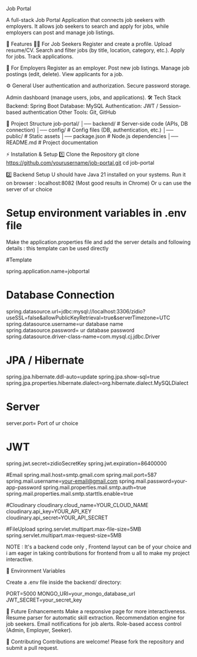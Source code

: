 Job Portal 

A full-stack Job Portal Application that connects job seekers with employers. It allows job seekers to search and apply for jobs, while employers can post and manage job listings.

🚀 Features
👨‍💼 For Job Seekers
Register and create a profile.
Upload resume/CV.
Search and filter jobs (by title, location, category, etc.).
Apply for jobs.
Track applications.

🏢 For Employers
Register as an employer.
Post new job listings.
Manage job postings (edit, delete).
View applicants for a job.

⚙️ General
User authentication and authorization.
Secure password storage.

Admin dashboard (manage users, jobs, and applications).
🛠️ Tech Stack
Backend: Spring Boot
Database: MySQL
Authentication: JWT / Session-based authentication
Other Tools: Git, GitHub

📂 Project Structure
job-portal/
│── backend/              # Server-side code (APIs, DB connection)
│── config/               # Config files (DB, authentication, etc.)
│── public/               # Static assets
│── package.json          # Node.js dependencies
│── README.md             # Project documentation

⚡ Installation & Setup
1️⃣ Clone the Repository
git clone https://github.com/yourusername/job-portal.git
cd job-portal

2️⃣ Backend Setup
U should have Java 21 installed on your systems.
Run it on browser : localhost:8082 (Most good results in Chrome) Or u can use the server of ur choice
# Setup environment variables in .env file
Make the application.properties file and add the server details and following details : this template can be used directly

#Template

spring.application.name=jobportal

# Database Connection
spring.datasource.url=jdbc:mysql://localhost:3306/zidio?useSSL=false&allowPublicKeyRetrieval=true&serverTimezone=UTC
spring.datasource.username=ur database name 
spring.datasource.password= ur database password
spring.datasource.driver-class-name=com.mysql.cj.jdbc.Driver

# JPA / Hibernate
spring.jpa.hibernate.ddl-auto=update
spring.jpa.show-sql=true
spring.jpa.properties.hibernate.dialect=org.hibernate.dialect.MySQLDialect

# Server
server.port= Port of ur choice

# JWT
spring.jwt.secret=zidioSecretKey
spring.jwt.expiration=86400000

#Email
spring.mail.host=smtp.gmail.com
spring.mail.port=587
spring.mail.username=your-email@gmail.com
spring.mail.password=your-app-password
spring.mail.properties.mail.smtp.auth=true
spring.mail.properties.mail.smtp.starttls.enable=true

#Cloudinary
cloudinary.cloud_name=YOUR_CLOUD_NAME
cloudinary.api_key=YOUR_API_KEY
cloudinary.api_secret=YOUR_API_SECRET

#FileUpload
spring.servlet.multipart.max-file-size=5MB
spring.servlet.multipart.max-request-size=5MB


NOTE : It's a backend code only , Frontend layout can be of your choice and i am eager in taking contributions for frontend from u all to make my project interactive. 

🔑 Environment Variables

Create a .env file inside the backend/ directory:

PORT=5000
MONGO_URI=your_mongo_database_url
JWT_SECRET=your_secret_key

🎯 Future Enhancements
Make a responsive page for more interactiveness.
Resume parser for automatic skill extraction.
Recommendation engine for job seekers.
Email notifications for job alerts.
Role-based access control (Admin, Employer, Seeker).

🤝 Contributing
Contributions are welcome! Please fork the repository and submit a pull request.
